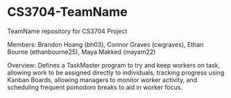 # CS3704-TeamName
TeamName repository for CS3704 Project

Members:
Brandon Hoang (bh03),
Connor Graves (cwgraves),
Ethan Bourne (ethanbourne25),
Maya Makked (mayam22)

Overview:
Defines a TaskMaster program to try and keep workers on task, allowing work to be assigned directly to individuals, tracking progress using Kanban Boards, allowing managers to monitor worker activity, and scheduling frequent pomodoro breaks to aid in worker focus.
